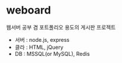 # weboard
웹서버 공부 겸 포트폴리오 용도의 게시판 프로젝트
 - 서버 : node.js, express
 - 클라 : HTML, jQuery
 - DB : MSSQL(or MySQL), Redis